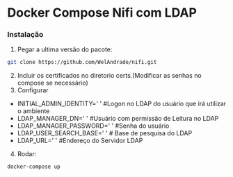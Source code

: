 # Docker Compose Nifi com LDAP

### Instalação

1. Pegar a ultima versão do pacote:
```sh
git clone https://github.com/WelAndrade/nifi.git
```
2. Incluir os certificados no diretorio certs.(Modificar as senhas no compose se necessário)
3. Configurar
- INITIAL_ADMIN_IDENTITY=' ' #Logon no LDAP do usuário que irá utilizar o ambiente
- LDAP_MANAGER_DN=' ' #Usuário com permissão de Leitura no LDAP
- LDAP_MANAGER_PASSWORD=' ' #Senha do usuário
- LDAP_USER_SEARCH_BASE=' ' # Base de pesquisa do LDAP
- LDAP_URL=' ' #Endereço do Servidor LDAP

4. Rodar:
```sh
docker-compose up
```

